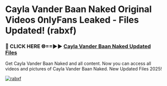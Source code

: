 # Cayla Vander Baan Naked Original Videos 0nlyFans Leaked - Files Updated! (rabxf)

<h3>🔴 CLICK HERE 🌐==►► <a href="https://tinyurl.com/up5wt9bj" rel="nofollow">Cayla Vander Baan Naked Updated Files</a></h3>

Get Cayla Vander Baan Naked and all content. Now you can access all videos and pictures of Cayla Vander Baan Naked. New Updated Files 2025!

[![rabxf](https://i.imgur.com/ABiUzMV.gif)](https://tinyurl.com/up5wt9bj)
